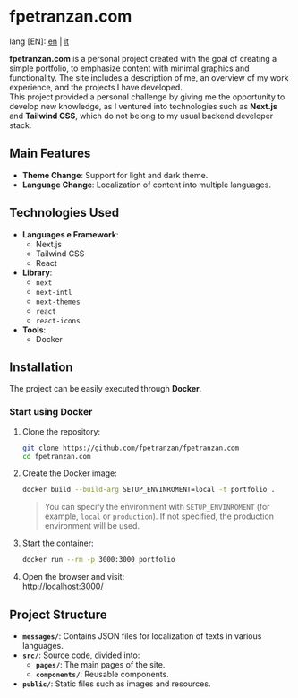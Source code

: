 # **fpetranzan.com**

lang [EN]: [en](https://github.com/fpetranzan/fpetranzan.com/blob/master/README.md) | [it](https://github.com/fpetranzan/fpetranzan.com/blob/master/README_it.md)

**fpetranzan.com** is a personal project created with the goal of creating a simple portfolio, to emphasize content with minimal graphics and functionality. The site includes a description of me, an overview of my work experience, and the projects I have developed.  
This project provided a personal challenge by giving me the opportunity to develop new knowledge, as I ventured into technologies such as **Next.js** and **Tailwind CSS**, which do not belong to my usual backend developer stack.

## **Main Features**
- **Theme Change**: Support for light and dark theme.
- **Language Change**: Localization of content into multiple languages.

## **Technologies Used**
- **Languages e Framework**:
    - Next.js
    - Tailwind CSS
    - React
- **Library**:
    - `next`
    - `next-intl`
    - `next-themes`
    - `react`
    - `react-icons`
- **Tools**:
    - Docker

## **Installation**
The project can be easily executed through **Docker**.

### **Start using Docker**
1. Clone  the repository:
   ```bash
   git clone https://github.com/fpetranzan/fpetranzan.com
   cd fpetranzan.com
   ```
2. Create the Docker image:
   ```bash
   docker build --build-arg SETUP_ENVINROMENT=local -t portfolio .
   ```
   > You can specify the environment with `SETUP_ENVINROMENT` (for example, `local` or `production`). If not specified, the production environment will be used.
3. Start the container:
   ```bash
   docker run --rm -p 3000:3000 portfolio
   ```
4. Open the browser and visit:  
   [http://localhost:3000/](http://localhost:3000/)

## **Project Structure**
- **`messages/`**: Contains JSON files for localization of texts in various languages.
- **`src/`**: Source code, divided into:
    - **`pages/`**: The main pages of the site.
    - **`components/`**: Reusable components.
- **`public/`**: Static files such as images and resources.
